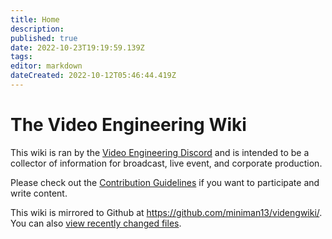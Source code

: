 ```yaml
---
title: Home
description: 
published: true
date: 2022-10-23T19:19:59.139Z
tags: 
editor: markdown
dateCreated: 2022-10-12T05:46:44.419Z
---
```


# The Video Engineering Wiki
 
This wiki is ran by the [Video Engineering Discord](https://discord.gg/XdDkQv5SNM) and is intended to be a collector of information for broadcast, live event, and corporate production.

Please check out the [Contribution Guidelines](/contribution) if you want to participate and write content.

This wiki is mirrored to Github at https://github.com/miniman13/videngwiki/. You can also [view recently changed files](https://github.com/miniman13/videngwiki/commits/main).